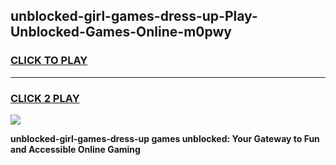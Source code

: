 
## unblocked-girl-games-dress-up-Play-Unblocked-Games-Online-m0pwy
<h3>
<a href="https://premium76.site?title=unblocked-girl-games-dress-up&ref=25A">CLICK TO PLAY</a></h3>
<hr>

<h3>
<a href="https://premium76.site?title=unblocked-girl-games-dress-up&ref=25A">CLICK 2 PLAY</a>
  
</h3>

<a href="https://premium76.site?title=unblocked-girl-games-dress-up&ref=25A"><img src="https://clearcache.store/games.png"></a>


**unblocked-girl-games-dress-up games unblocked: Your Gateway to Fun and Accessible Online Gaming**
